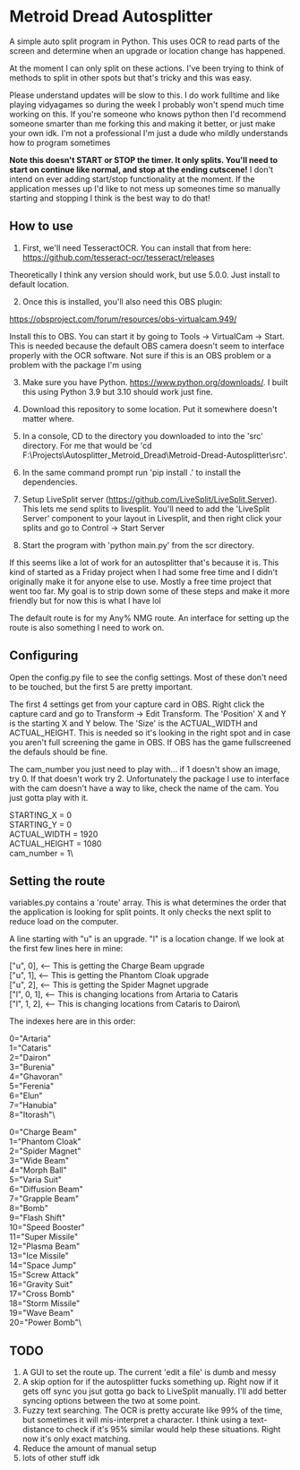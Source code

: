 # Metroid Dread Autosplitter

A simple auto split program in Python. This uses OCR to read parts of the screen and determine when an upgrade or location change has happened.

At the moment I can only split on these actions. I've been trying to think of methods to split in other spots but that's tricky and this was easy. 

Please understand updates will be slow to this. I do work fulltime and like playing vidyagames so during the week I probably won't spend much time working on this. If you're someone who knows python then I'd recommend someone smarter than me forking this and making it better, or just make your own idk. I'm not a professional I'm just a dude who mildly understands how to program sometimes

**Note this doesn't START or STOP the timer. It only splits. You'll need to start on continue like normal, and stop at the ending cutscene!** I don't intend on ever adding start/stop functionality at the moment. If the application messes up I'd like to not mess up someones time so manually starting and stopping I think is the best way to do that!

## How to use

1. First, we'll need TesseractOCR. You can install that from here: 
https://github.com/tesseract-ocr/tesseract/releases

Theoretically I think any version should work, but use 5.0.0. Just install to default location. 

2. Once this is installed, you'll also need this OBS plugin: 

https://obsproject.com/forum/resources/obs-virtualcam.949/

Install this to OBS. You can start it by going to Tools -> VirtualCam -> Start. This is needed because the default OBS camera doesn't seem to interface properly with the OCR software. Not sure if this is an OBS problem or a problem with the package I'm using

3. Make sure you have Python. https://www.python.org/downloads/. I built this using Python 3.9 but 3.10 should work just fine. 

4. Download this repository to some location. Put it somewhere doesn't matter where. 

5. In a console, CD to the directory you downloaded to into the 'src' directory. For me that would be 'cd F:\Projects\Autosplitter_Metroid_Dread\Metroid-Dread-Autosplitter\src'.

6. In the same command prompt run 'pip install .' to install the dependencies. 

7. Setup LiveSplit server (https://github.com/LiveSplit/LiveSplit.Server). This lets me send splits to livesplit. You'll need to add the 'LiveSplit Server' component to your layout in Livesplit, and then right click your splits and go to Control -> Start Server

8. Start the program with 'python main.py' from the scr directory. 

If this seems like a lot of work for an autosplitter that's because it is. This kind of started as a Friday project when I had some free time and I didn't originally make it for anyone else to use. Mostly a free time project that went too far. My goal is to strip down some of these steps and make it more friendly but for now this is what I have lol

The default route is for my Any% NMG route. An interface for setting up the route is also something I need to work on. 

## Configuring 

Open the config.py file to see the config settings. Most of these don't need to be touched, but the first 5 are pretty important. 

The first 4 settings get from your capture card in OBS. Right click the capture card and go to Transform -> Edit Transform. The 'Position' X and Y is the starting X and Y below. The 'Size' is the ACTUAL_WIDTH and ACTUAL_HEIGHT. This is needed so it's looking in the right spot and in case you aren't full screening the game in OBS. If OBS has the game fullscreened the defauls should be fine.

The cam_number you just need to play with... if 1 doesn't show an image, try 0. If that doesn't work try 2. Unfortunately the package I use to interface with the cam doesn't have a way to like, check the name of the cam. You just gotta play with it. 

STARTING_X                  = 0\
STARTING_Y                  = 0\
ACTUAL_WIDTH                = 1920\
ACTUAL_HEIGHT               = 1080\
cam_number                  = 1\

## Setting the route

variables.py contains a 'route' array. This is what determines the order that the application is looking for split points. It only checks the next split to reduce load on the computer. 

A line starting with "u" is an upgrade. "l" is a location change. If we look at the first few lines here in mine: 

["u", 0], <-- This is getting the Charge Beam upgrade\
["u", 1], <-- This is getting the Phantom Cloak upgrade\
["u", 2], <-- This is getting the Spider Magnet upgrade\
["l", 0, 1], <-- This is changing locations from Artaria to Cataris\
["l", 1, 2], <-- This is changing locations from Cataris to Dairon\

The indexes here are in this order: 

0="Artaria"\
1="Cataris"\
2="Dairon"\
3="Burenia"\
4="Ghavoran"\
5="Ferenia"\
6="Elun"\
7="Hanubia"\
8="Itorash"\

0="Charge Beam"\
1="Phantom Cloak"\
2="Spider Magnet"\
3="Wide Beam"\
4="Morph Ball"\
5="Varia Suit"\
6="Diffusion Beam"\
7="Grapple Beam"\
8="Bomb"\
9="Flash Shift"\
10="Speed Booster"\
11="Super Missile"\
12="Plasma Beam"\
13="Ice Missile"\
14="Space Jump"\
15="Screw Attack"\
16="Gravity Suit"\
17="Cross Bomb"\
18="Storm Missile"\
19="Wave Beam"\
20="Power Bomb"\

## TODO

1. A GUI to set the route up. The current 'edit a file' is dumb and messy
2. A skip option for if the autosplitter fucks something up. Right now if it gets off sync you jsut gotta go back to LiveSplit manually. I'll add better syncing options between the two at some point. 
3. Fuzzy text searching. The OCR is pretty accurate like 99% of the time, but sometimes it will mis-interpret a character. I think using a text-distance to check if it's 95% similar would help these situations. Right now it's only exact matching. 
4. Reduce the amount of manual setup
5. lots of other stuff idk
